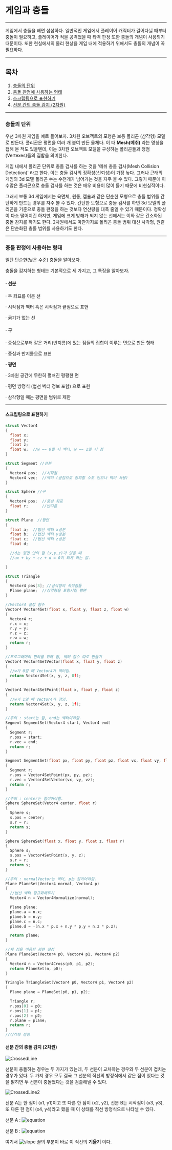 # 게임과 충돌
***
게임에서 충돌을 빼면 섭섭하다.
일반적인 게임에서 플레이어 캐릭터가 걸어다닐 때부터 충돌이 필요하고,
플레이어가 적을 공격했을 때 타격 판정 또한 충돌의 개념이 사용되기 때문이다.
또한 현실에서의 물리 현상을 게임 내에 적용하기 위해서도 충돌의 개념이 꼭 필요하다.

---

## 목차

1. [충돌의 단위](#충돌의-단위)
2. [충돌 판정에 사용하는 형태](#충돌-판정에-사용하는-형태)
3. [스크립팅으로 표현하기](#스크립팅으로-표현하기)
4. [선분 간의 충돌 감지 (2차원)](#선분-간의-충돌-감지-(2차원))

---
### 충돌의 단위

우선 3차원 게임을 예로 들어보자.
3차원 오브젝트의 모형은 보통 폴리곤 (삼각형) 모델로 만든다.
폴리곤은 평면을 여러 개 붙여 만든 물체다.
이 때 **Mesh(메쉬)** 라는 명칭을 접해 본 적도 있을텐데,
이는 3차원 오브젝트 모델을 구성하는 폴리곤들과
정점(Vertexes)들의 집합을 의미한다.

게임 내에서 폴리곤 단위로 충돌 검사를 하는 것을 '메쉬 충돌 검사(Mesh Collision Detection)'
라고 한다. 이는 충돌 검사의 정확성(신뢰성)이 가장 높다.
그러나 근래의 게임의 3d 모델 폴리곤 수는 수천개가 넘어가는 것을 자주 볼 수 있다.
그렇기 때문에 이 수많은 폴리곤으로 충돌 검사를 하는 것은 매우 비용이 많이 들기 때문에 비현실적이다.

그래서 보통 3d 게임에서는 육면체, 원통, 캡슐과 같은 단순한 모형으로 충돌 범위를 간단하게 만드는 경우를 자주 볼 수 있다.
간단한 도형으로 충돌 검사를 하면 3d 모델의 폴리곤을 기준으로 충돌 판정을 하는 것보다 연산량을 대폭 줄일 수 있기 때문이다.
정확성이 다소 떨어지긴 하지만, 게임에 크게 방해가 되지 않는 선에서는 이와 같은 간소화된 충돌 감지를 하기도 한다.
2차원에서도 마찬가지로 폴리곤 충돌 범위 대신 사각형, 원같은 단순화된 충돌 범위를 사용하기도 한다.
***
### 충돌 판정에 사용하는 형태

일단 단순한(낮은 수준) 충돌을 알아보자.

충돌을 감지하는 형태는 기본적으로 세 가지고, 그 특징을 알아보자.

#### **· 선분**
· 두 좌표를 이은 선

· 시작점과 벡터 혹은 시작점과 끝점으로 표현

· 굵기가 없는 선

#### **· 구**
· 중심으로부터 같은 거리(반지름)에 있는 점들의 집합이 이루는 면으로 만든 형태

· 중심과 반지름으로 표현

**· 평면**

· 3차원 공간에 무한히 펼쳐진 평평한 면

· 평면 방정식 (법선 벡터 정보 포함) 으로 표현

· 삼각형일 때는 평면을 범위로 제한

***
#### 스크립팅으로 표현하기
```C++
struct Vector4
{
  float x;
  float y;
  float z;
  float w;  //w == 0일 시 벡터, w == 1일 시 점
}

struct Segment //선분
{
  Vector4 pos;  //시작점
  Vector4 vec;  //벡터 (끝점으로 정의할 수도 있으나 벡터 사용)
}

struct Sphere //구
{
  Vector4 pos;  //중심 좌표
  float r;      //반지름
}

struct Plane  //평면
{
  float a;  //법선 벡터 x성분
  float b;  //법선 벡터 y성분
  float c;  //법선 벡터 z성분
  float d;

  //d는 평면 안의 점 (x,y,z)가 있을 때
  //ax + by + cz + d = 0이 되게 하는 값.

}

struct Triangle
{
  Vector4 pos[3]; //삼각형의 꼭짓점들
  Plane plane;  //삼각형을 포함시킬 평면
}

//Vector4 설정 함수
Vector4 Vector4Set(float x, float y, float z, float w)
{
  Vector4 r;
  r.x = x;
  r.y = y;
  r.z = z;
  r.w = w;
  return r;
}

//프로그래머의 편의를 위해 점, 벡터 함수 따로 만들기
Vector4 Vector4SetVector(float x, float y, float z)
{
  //w가 0일 때 Vector4가 벡터임.
  return Vector4Set(x, y, z, 0f);
}

Vector4 Vector4SetPoint(float x, float y, float z)
{
  //w가 1일 때 Vector4가 점임.
  return Vector4Set(x, y, z, 1f);
}

//주의 : start는 점, end는 벡터여야함.
Segment SegmentSet(Vector4 start, Vector4 end)
{
  Segment r;
  r.pos = start;
  r.vec = end;
  return r;
}

Segment SegmentSet(float px, float py, float pz, float vx, float vy, float vz)
{
  Segment r;
  r.pos = Vector4SetPoint(px, py, pz);
  r.vec = Vector4SetVector(vx, vy, vz);
  return r;
}

//주의 : center는 점이어야함.
Sphere SphereSet(Vetor4 center, float r)
{
  Sphere s;
  s.pos = center;
  s.r = r;
  return s;
}

Sphere SphereSet(float x, float y, float z, float r)
{
  Sphere s;
  s.pos = Vector4SetPoint(x, y, z);
  s.r = r;
  return s;
}

//주의 : normalVector는 벡터, p는 점이어야함.
Plane PlaneSet(Vector4 normal, Vector4 p)
{
  //법선 벡터 정규화해두기
  Vector4 n = Vector4Normalize(normal);

  Plane plane;
  plane.a = n.x;
  plane.b = n.y;
  plane.c = n.c;
  plane.d = -(n.x * p.x + n.y * p,y + n.z * p.z);

  return plane;
}

//세 점을 이용한 평면 설정
Plane PlaneSet(Vector4 p0, Vector4 p1, Vector4 p2)
{
  Vector4 n = Vector4Cross(p0, p1, p2);
  return PlaneSet(n, p0);
}

Triangle TriangleSet(Vector4 p0, Vector4 p1, Vector4 p2)
{
  Plane plane = PlaneSet(p0, p1, p2);

  Triangle r;
  r.pos[0] = p0;
  r.pos[1] = p1;
  r.pos[2] = p2;
  r.plane = plane;
  return r;
}
//삼각형 설정
```

#### 선분 간의 충돌 감지 (2차원)

![CrossedLine](images/CrossedLine.png)

선분이 충돌하는 경우는 두 가지가 있는데, 두 선분이 교차하는 경우와 두 선분이 겹치는 경우가 있다. 두 가지 경우 모두 결국 그 선분의 직선의 방정식에서 같은 점이 있다는 것을 밝히면 두 선분이 충돌했다는 것을 검출해낼 수 있다.

![CrossedLine2](images/CrossedLine2.png)

선분 A는 한 점이 (x1, y1)이고 또 다른 한 점이 (x2, y2), 선분 B는 시작점이 (x3, y3), 또 다른 한 점이 (x4, y4)라고 했을 때 이 상태를 직선 방정식으로 나타낼 수 있다.

선분 A : ![equation](images/equation1.png)

선분 B : ![equation](images/equation2.png)

여기서 ![slope](images/slope.png) 꼴의 부분이 바로 이 직선의 **기울기** 이다.
